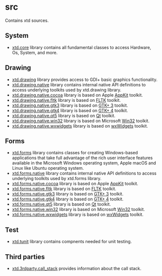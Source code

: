 # src

Contains xtd sources.

## System

* [xtd.core](xtd.core) library contains all fundamental classes to access Hardware, Os, System, and more.

## Drawing

* [xtd.drawing](xtd.drawing) library provides access to GDI+ basic graphics functionality.
* [xtd.drawing.native](xtd.drawing.native) library contains internal native API definitions to access underlying toolkits used by xtd.drawing library.
* [xtd.drawing.native.cocoa](xtd.drawing.native.cocoa) library is based on Apple [AppKit](https://developer.apple.com/documentation/appkit/) toolkit.
* [xtd.drawing.native.fltk](xtd.drawing.native.fltk) library is based on [FLTK](https://www.fltk.org) toolkit.
* [xtd.drawing.native.gtk3](xtd.drawing.native.gtk3) library is based on [GTK+ 3](https://developer.gnome.org/gtk3/stable/index.html) toolkit.
* [xtd.drawing.native.gtk4](xtd.drawing.native.gtk4) library is based on [GTK+ 4](https://developer.gnome.org/gtk4/stable/index.html) toolkit.
* [xtd.drawing.native.qt5](xtd.drawing.native.qt5) library is based on [Qt](https://www.qt.io) toolkit.
* [xtd.drawing.native.win32](xtd.drawing.native.win32) library is based on Microsoft [Win32](https://docs.microsoft.com/en-us/windows/apps/desktop/) toolkit.
* [xtd.drawing.native.wxwidgets](xtd.drawing.native.wxwidgets) library is based on [wxWidgets](https://www.wxwidgets.org/) toolkit.

## Forms

* [xtd.forms](xtd.forms) library contains classes for creating Windows-based applications that take full advantage of the rich user interface features available in the Microsoft Windows operating system, Apple macOS and Linux like Ubuntu operating system.
* [xtd.forms.native](xtd.forms.native) library contains internal native API definitions to access underlying toolkits used by xtd.forms library.
* [xtd.forms.native.cocoa](xtd.forms.native.cocoa) library is based on Apple [AppKit](https://developer.apple.com/documentation/appkit/) toolkit.
* [xtd.forms.native.fltk](xtd.forms.native.fltk) library is based on [FLTK](https://www.fltk.org) toolkit.
* [xtd.forms.native.gtk3](xtd.forms.native.gtk3) library is based on [GTK+ 3](https://developer.gnome.org/gtk3/stable/index.html) toolkit.
* [xtd.forms.native.gtk4](xtd.forms.native.gtk4) library is based on [GTK+ 4](https://developer.gnome.org/gtk4/stable/index.html) toolkit.
* [xtd.forms.native.qt5](xtd.forms.native.qt5) library is based on [Qt](https://www.qt.io) toolkit.
* [xtd.forms.native.win32](xtd.forms.native.win32) library is based on Microsoft [Win32](https://docs.microsoft.com/en-us/windows/apps/desktop/) toolkit.
* [xtd.forms.native.wxwidgets](xtd.forms.native.wxwidgets) library is based on [wxWidgets](https://www.wxwidgets.org/) toolkit.

## Test

* [xtd.tunit](xtd.tunit) library contains compnents needed for unit testing.

## Third parties

* [xtd.3rdparty.call_stack](xtd.3rdparty.call_stack) provides information about the call stack.

